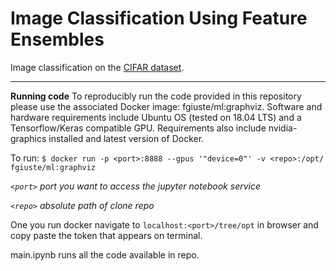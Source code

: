 # Image Classification Using Feature Ensembles

Image classification on the [CIFAR dataset](https://www.cs.toronto.edu/~kriz/cifar.html).

___

**Running code**
To reproducibly run the code provided in this repository please use the associated Docker image: fgiuste/ml:graphviz. Software and hardware requirements include Ubuntu OS (tested on 18.04 LTS) and a Tensorflow/Keras compatible GPU. Requirements also include nvidia-graphics installed and latest version of Docker.

To run: ```$ docker run -p <port>:8888 --gpus '"device=0"' -v <repo>:/opt/ fgiuste/ml:graphviz```

*```<port>``` port you want to access the jupyter notebook service*

*```<repo>``` absolute path of clone repo*
    
One you run docker navigate to ```localhost:<port>/tree/opt``` in browser and copy paste the token that appears on terminal.

main.ipynb runs all the code available in repo.


